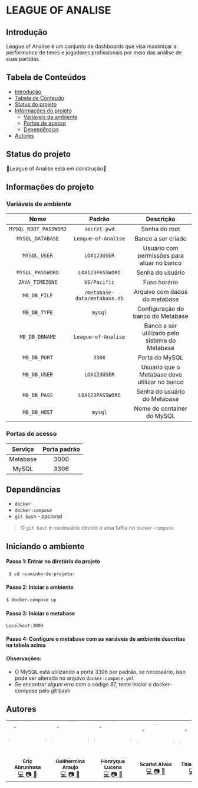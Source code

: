 # LEAGUE OF ANALISE

## Introdução

League of Analise é um conjunto de dashboards que visa maximizar a performance de times e jogadores profissionais por meio das análise de suas partidas.

## Tabela de Conteúdos

<!--ts-->
   * [Introdução](#Introducao)
   * [Tabela de Conteudo](#tabela-de-conteudo)
   * [Status do projeto](#status-do-projeto)
   * [Informações do projeto](#informacoes-do-projeto)
      * [Variáveis de ambiente](#variaveis-de-ambiente)
      * [Portas de acesso](#portas-de-acesso)
      * [Dependências](#dependencias)
   * [Autores](#autores)     
<!--te-->
## Status do projeto

🚧League of Analise está em construção🚧

## Informações do projeto

### Variáveis de ambiente
|         Nome          |            Padrão            |                   Descrição                    |
| :-------------------: | :--------------------------: | :--------------------------------------------: |
| `MYSQL_ROOT_PASSWORD` |         `secret-pwd`         |                 Senha do root                  |
|   `MYSQL_DATABASE`    |     `League-of-Analise`      |               Banco a ser criado               |
|     `MYSQL_USER`      |         `LOA123USER`         |   Usuário com permissões para atuar no banco   |
|   `MYSQL_PASSWORD`    |       `LOA123PASSWORD`       |                Senha do usuário                |
|    `JAVA_TIMEZONE`    |         `US/Pacific`         |                  Fuso horário                  |
|     `MB_DB_FILE`      | `/metabase-data/metabase.db` |         Arquivo com dados do metabase          |
|     `MB_DB_TYPE`      |           `mysql`            |       Configuração do banco do Metabase        |
|    `MB_DB_DBNAME`     |     `League-of-Analise`      | Banco a ser utilizado pelo sistema do Metabase |
|     `MB_DB_PORT`      |            `3306`            |                 Porta do MySQL                 |
|     `MB_DB_USER`      |         `LOA123USER`         | Usuário que o Metabase deve utilizar no banco  |
|     `MB_DB_PASS`      |       `LOA123PASSWORD`       |          Senha do usuário do Metabase          |
|     `MB_DB_HOST`      |           `mysql`            |           Nome do container do MySQL           |

### Portas de acesso
| Serviço  | Porta padrão |
| :------: | :----------: |
| Metabase |     3000     |
|  MySQL   |     3306     |

## Dependências
- `docker`
- `docker-compose`
- `git bash` - opcional

> O `git bash` é necessário devido a uma falha no `docker-compose`.

## Iniciando o ambiente

#### Passo 1: Entrar no diretório do projeto

```bash
 $ cd <caminho-do-projeto>
```

#### Passo 2: Iniciar o ambiente

```bash
$ docker-compose up
```
#### Passo 3: Iniciar o metabase
``` navegador
Localhost:3000
```
#### Passo 4: Configure o metabase com as variáveis de ambiente descritas na tabela acima

#### Observações:

- O MySQL está utilizando a porta 3306 por padrão, se necessário, isso pode ser alterado no arquivo `docker-compose.yml`
- Se encontrar algum erro com o código 87, tente iniciar o docker-compose pelo git bash

## Autores
<table>
  <tr>
    <td align="center">
      <a href="https://github.com/ericwdw"><img style="border-radius: 50%;" src="https://media-exp1.licdn.com/dms/image/C4E03AQGpNM1tpAROkg/profile-displayphoto-shrink_800_800/0/1610571216667?e=1616025600&v=beta&t=VKiTo1YaXKHklmhfhyom6S4SIeqIGlc-v7lD28Iggh4" width="100px;" alt=""/><br /><sub><b>Eric Abrunhosa</b></sub>
      </a>
      <br />
      <a href="https://github.com/ericwdw" title="GitHub">💻
      <a href="https://www.instagram.com/abrunhosaeric/" title="instagram">📷
      <a href="https://www.linkedin.com/in/eric-gomes-silva-abrunhosa-119176114/" title="linkedin">💼
      </a>
      </td>
      <td align="center">
      <a href="https://github.com/araujo-gui"><img style="border-radius: 50%;" src="https://camo.githubusercontent.com/5335f3fc40c093d212524e170d6df7f8e4372eac856ddc80465b3f9a1840159a/68747470733a2f2f6d656469612d657870312e6c6963646e2e636f6d2f646d732f696d6167652f433445303341514657536954657131504874772f70726f66696c652d646973706c617970686f746f2d736872696e6b5f3830305f3830302f302f313630373630363237393835303f653d3136313630323536303026763d6265746126743d32794e6667436247566a7550476d72693265652d423765696d766e674a39564f356b446f76677a504e3338" width="100px;" alt=""/><br /><sub><b>Guilhermina Araujo</b></sub>
      </a>
      <br />
      <a href="https://github.com/araujo-gui" title="GitHub">💻
      <a href="https://www.instagram.com/guiiaaraujo_/" title="instagram">📷
      <a href=" https://www.linkedin.com/in/guilhermina-ara%C3%BAjo-b780b5108/" title="linkedin">💼
      </a>
      </td>
      <td align="center">
      <a href="https://github.com/HenryLucena"><img style="border-radius: 50%;" src="https://media-exp1.licdn.com/dms/image/C4D03AQHy-lpbJs0xVg/profile-displayphoto-shrink_800_800/0/1605743627751?e=1616025600&v=beta&t=615P22A7jKkqP511gOaMR5ArWPKLITelMMklolVco4w" width="100px;" alt=""/><br /><sub><b>Henryque Lucena</b></sub>
      </a>
      <br />
      <a href="https://github.com/HenryLucena" title="GitHub">💻
      <a href="https://www.facebook.com/henryque.lucena" title="instagram">📷
      <a href="https://www.linkedin.com/in/henryque-porto-6486a91b0" title="linkedin">💼
      </a>
      </td>
      <td align="center">
      <a href="https://github.com/ScarlateAlves"><img style="border-radius: 50%;" src="https://avatars2.githubusercontent.com/u/71666563?s=460&u=7eaab4581687f896fa8c83353b1cd18b83791002&v=4" width="100px;" alt=""/><br /><sub><b>Scarlet Alves</b></sub>
      </a>
      <br />
      <a href="https://github.com/ScarlateAlves" title="GitHub">💻
      <a href="https://www.instagram.com/scaralves10/" title="instagram">📷
      <a href="https://www.linkedin.com/in/scarlate-alves-518ab5127/" title="linkedin">💼
      </a>
      </td>
      <td align="center">
      <a href="https://github.com/thiago-tga"><img style="border-radius: 50%;" src="https://media-exp1.licdn.com/dms/image/C4D03AQHR-AZMVpN9iA/profile-displayphoto-shrink_400_400/0/1610584257602?e=1616025600&v=beta&t=-nYa_s1xQjXgPNRmpIPf1EWWFsXH3Px7dHmpzEMj-2I" width="100px;" alt=""/><br /><sub><b>Thiago Gomes</b></sub>
      </a>
      <br />
      <a href="https://github.com/thiago-tga" title="GitHub">💻
      <a href="https://www.instagram.com/thiaguio/" title="instagram">📷
      <a href="https://www.linkedin.com/in/thiago-araujo-23761115a/" title="linkedin">💼
      </a>
      </td>
  </tr>
</table>